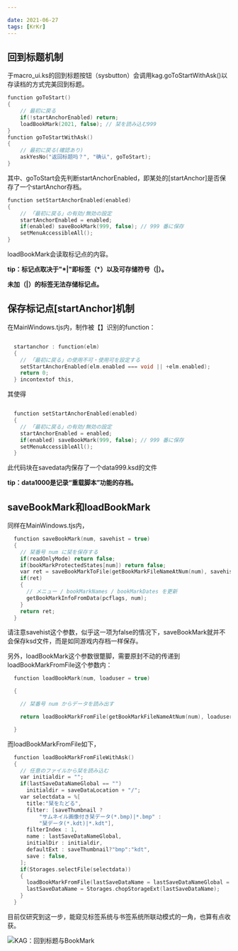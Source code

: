 ```yaml
---

date: 2021-06-27
tags: [KrKr]
---
```


## 回到标题机制

于macro_ui.ks的回到标题按钮（sysbutton）会调用kag.goToStartWithAsk()以存读档的方式完美回到标题。


```c
function goToStart()
{
	// 最初に戻る
	if(!startAnchorEnabled) return;
	loadBookMark(2021, false); // 栞を読み込む999
}
function goToStartWithAsk()
{
	// 最初に戻る(確認あり)
    askYesNo("返回标题吗？", "确认", goToStart);
}
```

其中、goToStart会先判断startAnchorEnabled，即某处的[startAnchor]是否保存了一个startAnchor存档。

```c
function setStartAnchorEnabled(enabled)
{
	// 「最初に戻る」の有効/無効の設定
	startAnchorEnabled = enabled;
	if(enabled) saveBookMark(999, false); // 999 番に保存
	setMenuAccessibleAll();
}
```

loadBookMark会读取标记点的内容。

**tip：标记点取决于"\*|"即标签（*）以及可存储符号（|）。**

**未加（|）的标签无法存储标记点。**

## 保存标记点[startAnchor]机制

在MainWindows.tjs内，制作被【】识别的function：

```c

  startanchor : function(elm)
  {
    // 「最初に戻る」の使用不可・使用可を設定する
    setStartAnchorEnabled(elm.enabled === void || +elm.enabled);
    return 0;
  } incontextof this,
```

其使得

```c

  function setStartAnchorEnabled(enabled)
  {
​    // 「最初に戻る」の有効/無効の設定
​    startAnchorEnabled = enabled;
​    if(enabled) saveBookMark(999, false); // 999 番に保存
​    setMenuAccessibleAll();
  }
```

此代码块在savedata内保存了一个data999.ksd的文件

**tip：data1000是记录“重载脚本”功能的存档。**



## saveBookMark和loadBookMark

同样在MainWindows.tjs内，



```c
  function saveBookMark(num, savehist = true)
  {
​    // 栞番号 num に栞を保存する
​    if(readOnlyMode) return false;
​    if(bookMarkProtectedStates[num]) return false;
​    var ret = saveBookMarkToFile(getBookMarkFileNameAtNum(num), savehist);
​    if(ret)
​    {
​      // メニュー / bookMarkNames / bookMarkDates を更新
​      getBookMarkInfoFromData(pcflags, num);
​    }
​    return ret;
  }
```

请注意savehist这个参数，似乎这一项为false的情况下，saveBookMark就并不会保存ksd文件，而是如同游戏内存档一样保存。

另外，loadBookMark这个参数很蹩脚，需要原封不动的传递到loadBookMarkFromFile这个参数内：

```c
  function loadBookMark(num, loaduser = true)

  {

​    // 栞番号 num からデータを読み出す

​    return loadBookMarkFromFile(getBookMarkFileNameAtNum(num), loaduser);

  }
```

而loadBookMarkFromFile如下，

```c
  function loadBookMarkFromFileWithAsk()
  {
​    // 任意のファイルから栞を読み込む
​    var initialdir = "";
​    if(lastSaveDataNameGlobal == "")
​      initialdir = saveDataLocation + "/";
​    var selectdata = %[
​      title:"栞をたどる",
​      filter: [saveThumbnail ?
​          "サムネイル画像付き栞データ(*.bmp)|*.bmp" :
​          "栞データ(*.kdt)|*.kdt"],
​      filterIndex : 1,
​      name : lastSaveDataNameGlobal,
​      initialDir : initialdir,
​      defaultExt : saveThumbnail?"bmp":"kdt",
​      save : false,
​    ];
​    if(Storages.selectFile(selectdata))
​    {
​      loadBookMarkFromFile(lastSaveDataName = lastSaveDataNameGlobal = selectdata.name);
​      lastSaveDataName = Storages.chopStorageExt(lastSaveDataName);
​    }
  }
```

目前仅研究到这一步，能窥见标签系统与书签系统所联动模式的一角，也算有点收获。

![KAG：回到标题与BookMark](https://cdn.jsdelivr.net/gh/Zhuxb-Clouds/PicDepot/img/202203040911291.png)
